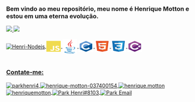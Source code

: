 ### Bem vindo ao meu repositório, meu nome é Henrique Motton e estou em uma eterna evolução.

<div align="left">
  <a href="https://github.com/HenriqueMotton" target="blank">
  <img height="180em" src="https://github-readme-stats.vercel.app/api?username=HenriqueMotton&show_icons=true&theme=dark&include_all_commits=true&count_private=true&icon_color=0000ff&border_color=0000ff"/>
  <img height="180em" src="https://github-readme-stats.vercel.app/api/top-langs/?username=HenriqueMotton&layout=compact&langs_count=7&theme=dark&icon_color=0000ff&border_color=0000ff"/>
</div>
  
<div style="display: inline_block"><br>
  <img align="center" alt="Henri-Nodejs" width="40" height="30" src="https://cdn.jsdelivr.net/gh/devicons/devicon/icons/nodejs/nodejs-original-wordmark.svg"/>
  <img align="center" alt="Henri-Js" height="30" width="40" src="https://raw.githubusercontent.com/devicons/devicon/master/icons/javascript/javascript-plain.svg"/>
  <img align="center" alt="Henri-Jaava" width="40" height="40" src="https://raw.githubusercontent.com/devicons/devicon/master/icons/java/java-original.svg"/>
  <img align="center" alt="Henri-C" width="40" height="30" src="https://raw.githubusercontent.com/devicons/devicon/master/icons/c/c-original.svg"/>
  <img align="center" alt="Henri-HTML" height="30" width="40" src="https://raw.githubusercontent.com/devicons/devicon/master/icons/html5/html5-original.svg"/>
  <img align="center" alt="Henri-CSS" height="30" width="40" src="https://raw.githubusercontent.com/devicons/devicon/master/icons/css3/css3-original.svg"/>
  <img align="center" alt="Henri-Csharp" height="30" width="40" src="https://raw.githubusercontent.com/devicons/devicon/master/icons/csharp/csharp-original.svg"/>
</div>

  
  <div><br>
<h3 align="left">Contate-me:</h3>
<a href="https://twitter.com/parkhenri4" > 
   <img align="center" alt="parkhenri4" height="30" width="40" src="https://raw.githubusercontent.com/rahuldkjain/github-profile-readme-generator/master/src/images/icons/Social/twitter.svg"/>
</a>
<a href="https://linkedin.com/in/henrique-motton-037400154">
  <img align="center" src="https://raw.githubusercontent.com/rahuldkjain/github-profile-readme-generator/master/src/images/icons/Social/linked-in-alt.svg" alt="henrique-motton-037400154" height="30" width="40"/>
</a>
<a href="https://fb.com/henrique.motton">
  <img align="center" src="https://raw.githubusercontent.com/rahuldkjain/github-profile-readme-generator/master/src/images/icons/Social/facebook.svg" alt="henrique.motton" height="30" width="40"/>
</a>
<a href="https://instagram.com/henriquemotton"><img align="center" src="https://raw.githubusercontent.com/rahuldkjain/github-profile-readme-generator/master/src/images/icons/Social/instagram.svg" alt="henriquemotton" height="30" width="40" />
</a>
<a href="https://discord.gg/Park Henri#8103"><img align="center" src="https://raw.githubusercontent.com/rahuldkjain/github-profile-readme-generator/master/src/images/icons/Social/discord.svg" alt="Park Henri#8103" height="30" width="40" />
</a>
<a href="https://mail.google.com/mail/u/1/#inbox?compose=GTvVlcSKkHXxbbzxGXqbLzTLKCLpSsCGgRflCHCvBCBTVzbbsssKMmLLchcgFjQJfLgLNSjRFFgKr"><img align="center" alt="Park Email" height="30" width="40"  src="https://cdn.jsdelivr.net/gh/devicons/devicon/icons/google/google-original.svg" />
</a>
</div>
